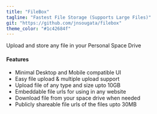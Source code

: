```yaml
---
title: "FileBox"
tagline: "Fastest File Storage (Supports Large Files)"
git: "https://github.com/jnsougata/filebox"
theme_color: "#1c42684f"
---
```


Upload and store any file in your Personal Space Drive

#### Features

- Minimal Desktop and Mobile compatible UI
- Easy file upload & multiple upload support
- Upload file of any type and size upto 10GB
- Embeddable file urls for using in any website
- Download file from your space drive when needed
- Publicly shareable file urls of the files upto 30MB 
